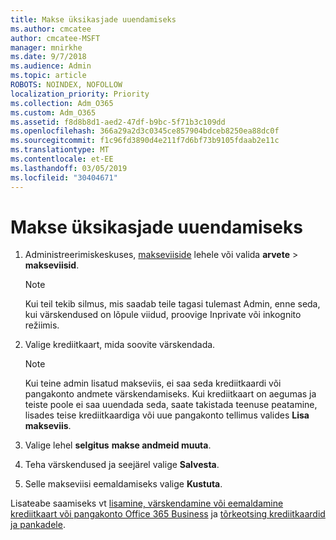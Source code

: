 ```yaml
---
title: Makse üksikasjade uuendamiseks
ms.author: cmcatee
author: cmcatee-MSFT
manager: mnirkhe
ms.date: 9/7/2018
ms.audience: Admin
ms.topic: article
ROBOTS: NOINDEX, NOFOLLOW
localization_priority: Priority
ms.collection: Adm_O365
ms.custom: Adm_O365
ms.assetid: f8d8b8d1-aed2-47df-b9bc-5f71b3c109dd
ms.openlocfilehash: 366a29a2d3c0345ce857904bdceb8250ea88dc0f
ms.sourcegitcommit: f1c96fd3890d4e211f7d6bf73b9105fdaab2e11c
ms.translationtype: MT
ms.contentlocale: et-EE
ms.lasthandoff: 03/05/2019
ms.locfileid: "30404671"
---
```

# <a name="update-payment-details"></a>Makse üksikasjade uuendamiseks

1. Administreerimiskeskuses, [makseviiside](https://go.microsoft.com/fwlink/p/?linkid=2018806) lehele või valida **arvete** \> **makseviisid**.
    
    > [!NOTE]
    > Kui teil tekib silmus, mis saadab teile tagasi tulemast Admin, enne seda, kui värskendused on lõpule viidud, proovige Inprivate või inkognito režiimis. 
  
2. Valige krediitkaart, mida soovite värskendada.
    
    > [!NOTE]
    > Kui teine admin lisatud makseviis, ei saa seda krediitkaardi või pangakonto andmete värskendamiseks. Kui krediitkaart on aegumas ja teiste poole ei saa uuendada seda, saate takistada teenuse peatamine, lisades teise krediitkaardiga või uue pangakonto tellimus valides **Lisa makseviis**. 
  
3. Valige lehel **selgitus** **makse andmeid muuta**.
    
4. Teha värskendused ja seejärel valige **Salvesta**.
    
5. Selle makseviisi eemaldamiseks valige **Kustuta**.
    
Lisateabe saamiseks vt [lisamine, värskendamine või eemaldamine krediitkaart või pangakonto Office 365 Business](https://support.office.com/article/30ba9c83-50d8-4020-90ed-830a5b8c8724) ja [tõrkeotsing krediitkaardid ja pankadele](https://support.office.com/article/30ba9c83-50d8-4020-90ed-830a5b8c8724).
  

